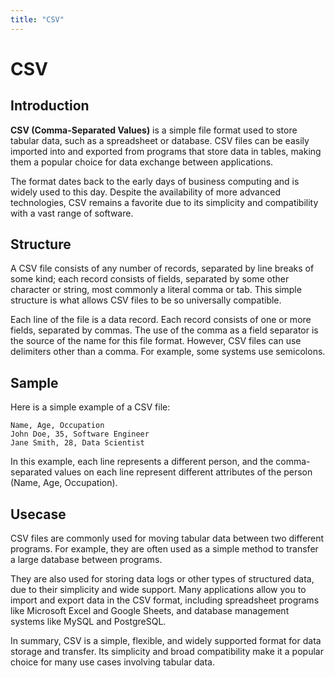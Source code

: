 ```yaml
---
title: "CSV"
---
```

# CSV

## Introduction

**CSV (Comma-Separated Values)** is a simple file format used to store tabular data, such as a spreadsheet or database. CSV files can be easily imported into and exported from programs that store data in tables, making them a popular choice for data exchange between applications.

The format dates back to the early days of business computing and is widely used to this day. Despite the availability of more advanced technologies, CSV remains a favorite due to its simplicity and compatibility with a vast range of software.

## Structure

A CSV file consists of any number of records, separated by line breaks of some kind; each record consists of fields, separated by some other character or string, most commonly a literal comma or tab. This simple structure is what allows CSV files to be so universally compatible.

Each line of the file is a data record. Each record consists of one or more fields, separated by commas. The use of the comma as a field separator is the source of the name for this file format. However, CSV files can use delimiters other than a comma. For example, some systems use semicolons.

## Sample

Here is a simple example of a CSV file:

```csv
Name, Age, Occupation
John Doe, 35, Software Engineer
Jane Smith, 28, Data Scientist
```

In this example, each line represents a different person, and the comma-separated values on each line represent different attributes of the person (Name, Age, Occupation).

## Usecase

CSV files are commonly used for moving tabular data between two different programs. For example, they are often used as a simple method to transfer a large database between programs.

They are also used for storing data logs or other types of structured data, due to their simplicity and wide support. Many applications allow you to import and export data in the CSV format, including spreadsheet programs like Microsoft Excel and Google Sheets, and database management systems like MySQL and PostgreSQL.

In summary, CSV is a simple, flexible, and widely supported format for data storage and transfer. Its simplicity and broad compatibility make it a popular choice for many use cases involving tabular data.
